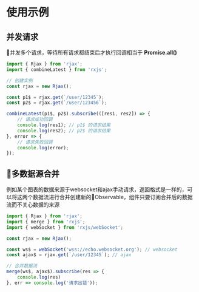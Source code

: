 # 使用示例

## 并发请求

并发多个请求，等待所有请求都结束后才执行回调相当于 **Promise.all()**

```js
import { Rjax } from 'rjax';
import { combineLatest } from 'rxjs';

// 创建实例
const rjax = new Rjax();

const p1$ = rjax.get(`/user/12345`);
const p2$ = rjax.get(`/user/123456`);

combineLatest(p1$, p2$).subscribe(([res1, res2]) => {
    // 请求成功回调
    console.log(res1); // p1$ 的请求结果
    console.log(res2); // p2$ 的请求结果
}, error => {
    // 请求失败回调
    console.log(error);
});
```

## 多数据源合并

例如某个图表的数据来源于websocket和ajax手动请求，返回格式是一样的，可以将这两个数据流进行合并创建新的Observable，组件只要订阅合并后的数据流而不关心数据的来源

```js
import { Rjax } from 'rjax';
import { merge } from 'rxjs';
import { webSocket } from 'rxjs/webSocket';

const rjax = new Rjax();

const ws$ = webSocket('wss://echo.websocket.org'); // websocket
const ajax$ = rjax.get(`/user/12345`); // ajax

// 合并数据流
merge(ws$, ajax$).subscribe(res => {
    console.log(res)
}, err => console.log('请求出错'));
```

